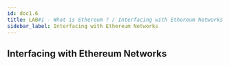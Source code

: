 ```yaml
---
id: doc1.6
title: LAB#1 - What is Ethereum ? / Interfacing with Ethereum Networks
sidebar_label: Interfacing with Ethereum Networks
---
```


## Interfacing with Ethereum Networks
